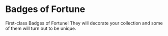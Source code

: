 # Badges of Fortune
First-class Badges of Fortune! They will decorate your collection and some of them will turn out to be unique.

